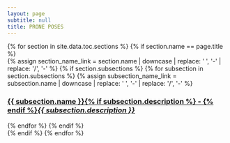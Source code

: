 ```yaml
---
layout: page
subtitle: null
title: PRONE POSES
---
```


<div class="posts-list">
  {% for section in site.data.toc.sections %}
  {% if section.name == page.title %}
  <article class="post-preview">
    {% assign section_name_link = section.name | downcase | replace: ' ', '-' | replace: '/', '-' %}
      {% if section.subsections %}
      {% for subsection in section.subsections %}
      {% assign subsection_name_link = subsection.name | downcase | replace: ' ', '-' | replace: '/', '-' %}
      <a href="{{ subsection_name_link }}">
          <h3 class="post-subtitle">{{ subsection.name }}{% if subsection.description %} - {% endif %}<i>{{ subsection.description }}</i></h3>
      </a>
      {% endfor %}
      {% endif %}
  </article>
  {% endif %}    
  {% endfor %}
</div>
